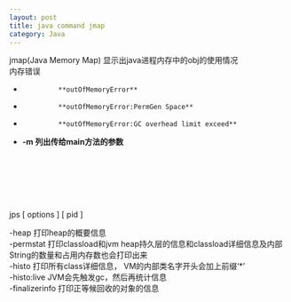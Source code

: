 ```yaml
---
layout: post
title: java command jmap
category: Java
---
```

jmap(Java Memory Map) 显示出java进程内存中的obj的使用情况
<br/>
内存错误
*              **outOfMemoryError**
*              **outOfMemoryError:PermGen Space** 
*              **outOfMemoryError:GC overhead limit exceed** 
*  **-m 列出传给main方法的参数**

<br/> <br/> <br/> <br/> <br/>

jps [ options ] [ pid ]

-heap    打印heap的概要信息 <br/>
-permstat 打印classload和jvm heap持久层的信息和classload详细信息及内部String的数量和占用内存数也会打印出来  <br/>
-histo   打印所有class详细信息， VM的内部类名字开头会加上前缀‘*’ <br/>
-histo:live JVM会先触发gc，然后再统计信息 <br/>
-finalizerinfo 打印正等候回收的对象的信息 <br/>



